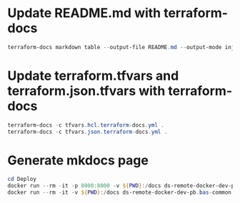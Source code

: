 # Update README.md with terraform-docs

```powershell
terraform-docs markdown table --output-file README.md --output-mode inject --recursive .
```

# Update terraform.tfvars and terraform.json.tfvars with terraform-docs

```powershell
terraform-docs -c tfvars.hcl.terraform-docs.yml .
terraform-docs -c tfvars.json.terraform-docs.yml .
```

# Generate mkdocs page

```powershell
cd Deploy
docker run --rm -it -p 8000:8000 -v ${PWD}:/docs ds-remote-docker-dev-pb.bas-common.dspace.de/squidfunk/mkdocs-material # hot reload https://squidfunk.github.io/mkdocs-material/creating-your-site/#previewing-as-you-write
docker run --rm -it -v ${PWD}:/docs ds-remote-docker-dev-pb.bas-common.dspace.de/squidfunk/mkdocs-material build # build https://squidfunk.github.io/mkdocs-material/creating-your-site/#building-your-site
```
